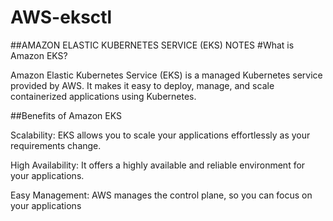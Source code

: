 # AWS-eksctl

##AMAZON ELASTIC KUBERNETES SERVICE (EKS) NOTES
#What is Amazon EKS?

 Amazon Elastic Kubernetes Service (EKS) is a managed Kubernetes service provided 
by AWS. It makes it easy to deploy, manage, and scale containerized applications 
using Kubernetes.

##Benefits of Amazon EKS 

Scalability: EKS allows you to scale your applications effortlessly as your 
requirements change.

High Availability: It offers a highly available and reliable environment for your 
applications.

Easy Management: AWS manages the control plane, so you can focus on your 
applications
